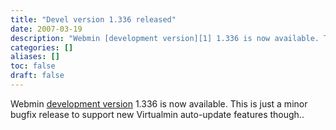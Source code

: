 ```yaml
---
title: "Devel version 1.336 released"
date: 2007-03-19
description: "Webmin [development version][1] 1.336 is now available. This is just a minor bugfix release to..."
categories: []
aliases: []
toc: false
draft: false
---
```

Webmin [development version][1] 1.336 is now available. This is just a minor bugfix release to support new Virtualmin auto-update features though..

  [1]: devel.html
